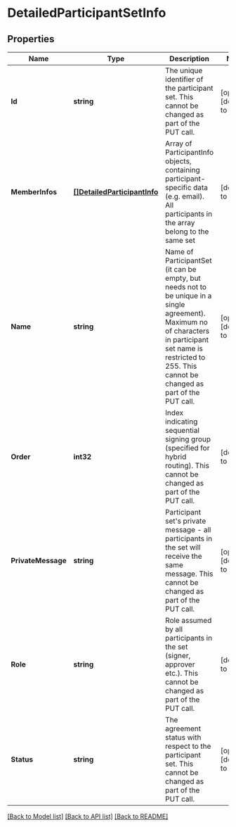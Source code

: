 # DetailedParticipantSetInfo

## Properties
Name | Type | Description | Notes
------------ | ------------- | ------------- | -------------
**Id** | **string** | The unique identifier of the participant set. This cannot be changed as part of the PUT call. | [optional] [default to null]
**MemberInfos** | [**[]DetailedParticipantInfo**](DetailedParticipantInfo.md) | Array of ParticipantInfo objects, containing participant-specific data (e.g. email). All participants in the array belong to the same set | [default to null]
**Name** | **string** | Name of ParticipantSet (it can be empty, but needs not to be unique in a single agreement). Maximum no of characters in participant set name is restricted to 255. This cannot be changed as part of the PUT call. | [optional] [default to null]
**Order** | **int32** | Index indicating sequential signing group (specified for hybrid routing). This cannot be changed as part of the PUT call. | [default to null]
**PrivateMessage** | **string** | Participant set&#39;s private message - all participants in the set will receive the same message. This cannot be changed as part of the PUT call. | [optional] [default to null]
**Role** | **string** | Role assumed by all participants in the set (signer, approver etc.). This cannot be changed as part of the PUT call. | [default to null]
**Status** | **string** | The agreement status with respect to the participant set. This cannot be changed as part of the PUT call. | [optional] [default to null]

[[Back to Model list]](../README.md#documentation-for-models) [[Back to API list]](../README.md#documentation-for-api-endpoints) [[Back to README]](../README.md)


